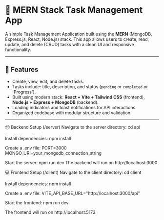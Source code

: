 # 📝 MERN Stack Task Management App

A simple Task Management Application built using the **MERN** (MongoDB, Express.js, React, Node.js) stack. This app allows users to create, read, update, and delete (CRUD) tasks with a clean UI and responsive functionality.

---

## 🚀 Features

- Create, view, edit, and delete tasks.
- Tasks include: title, description, and status (`pending` or `completed` or 'Progress').
- Built using modern stack: **React + Vite + Tailwind CSS** (frontend), **Node.js + Express + MongoDB** (backend).
- Loading indicators and toast notifications for API interactions.
- Organized codebase with modular structure and validation.

---

📦 Backend Setup (/server)
Navigate to the server directory:
    cd api

Install dependencies:
    npm install

Create a .env file:
    PORT=3000
    MONGO_URI=your_mongodb_connection_string

Start the server:
    npm run dev
    The backend will run on http://localhost:3000

💻 Frontend Setup (/client)
Navigate to the client directory:
    cd client

Install dependencies:
    npm install

Create a .env file:
    VITE_API_BASE_URL="http://localhost:3000/api"

Start the frontend:
    npm run dev

The frontend will run on http://localhost:5173.
